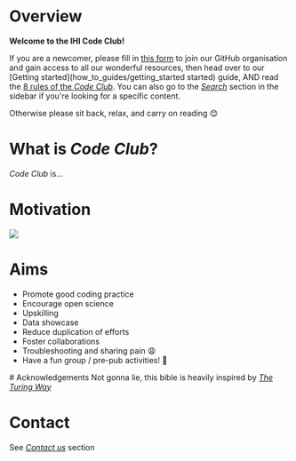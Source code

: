 # Overview

**Welcome to the IHI Code Club!**

If you are a newcomer, please fill in [this form](https://forms.office.com/Pages/ResponsePage.aspx?id=_oivH5ipW0yTySEKEdmlwmTLVShUkb9Nh40TgmRp95lUQjdSM0JDQzNPMURSRDZWTzFLRjY0WU1QMi4u
) to join our GitHub organisation and gain access to all our wonderful resources, then head over to our [Getting started](how_to_guides/getting_started started) guide, AND read the [8 rules of the _Code Club_](rules). You can also go to the [_Search_](search) section in the sidebar if you're looking for a specific content.

Otherwise please sit back, relax, and carry on reading 😊

# What is _Code Club_?
_Code Club_ is...

# Motivation
![](http://phdcomics.com/comics/archive/phd031214s.gif)

# Aims
- Promote good coding practice​
- Encourage open science
- Upskilling​
- Data showcase
- Reduce duplication of efforts​
- Foster collaborations​
- Troubleshooting and sharing pain​ 😩
- Have a fun group / pre-pub activities! 🍻

# Acknowledgements
Not gonna lie, this bible is heavily inspired by [_The Turing Way_](https://the-turing-way.netlify.com/introduction/introduction)

# Contact
See [_Contact us_](contact) section
